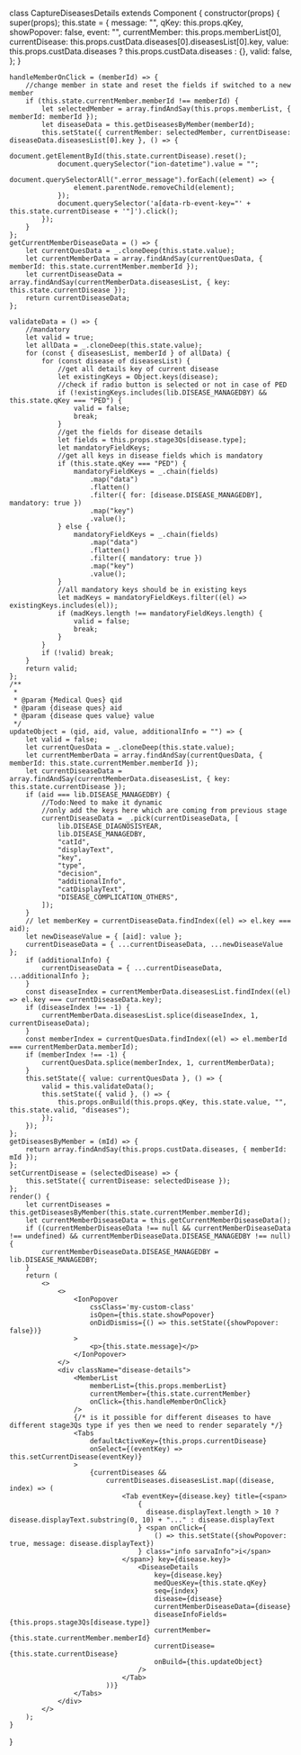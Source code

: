 class CaptureDiseasesDetails extends Component {
    constructor(props) {
        super(props);
        this.state = {
            message: "",
            qKey: this.props.qKey,
            showPopover: false,
            event: "",
            currentMember: this.props.memberList[0],
            currentDisease: this.props.custData.diseases[0].diseasesList[0].key,
            value: this.props.custData.diseases ? this.props.custData.diseases : {},
            valid: false,
        };
    }

    handleMemberOnClick = (memberId) => {
        //change member in state and reset the fields if switched to a new member
        if (this.state.currentMember.memberId !== memberId) {
            let selectedMember = array.findAndSay(this.props.memberList, { memberId: memberId });
            let diseaseData = this.getDiseasesByMember(memberId);
            this.setState({ currentMember: selectedMember, currentDisease: diseaseData.diseasesList[0].key }, () => {
                document.getElementById(this.state.currentDisease).reset();
                document.querySelector("ion-datetime").value = "";
                document.querySelectorAll(".error_message").forEach((element) => {
                    element.parentNode.removeChild(element);
                });
                document.querySelector('a[data-rb-event-key="' + this.state.currentDisease + '"]').click();
            });
        }
    };
    getCurrentMemberDiseaseData = () => {
        let currentQuesData = _.cloneDeep(this.state.value);
        let currentMemberData = array.findAndSay(currentQuesData, { memberId: this.state.currentMember.memberId });
        let currentDiseaseData = array.findAndSay(currentMemberData.diseasesList, { key: this.state.currentDisease });
        return currentDiseaseData;
    };

    validateData = () => {
        //mandatory
        let valid = true;
        let allData = _.cloneDeep(this.state.value);
        for (const { diseasesList, memberId } of allData) {
            for (const disease of diseasesList) {
                //get all details key of current disease
                let existingKeys = Object.keys(disease);
                //check if radio button is selected or not in case of PED
                if (!existingKeys.includes(lib.DISEASE_MANAGEDBY) && this.state.qKey === "PED") {
                    valid = false;
                    break;
                }
                //get the fields for disease details
                let fields = this.props.stage3Qs[disease.type];
                let mandatoryFieldKeys;
                //get all keys in disease fields which is mandatory
                if (this.state.qKey === "PED") {
                    mandatoryFieldKeys = _.chain(fields)
                        .map("data")
                        .flatten()
                        .filter({ for: [disease.DISEASE_MANAGEDBY], mandatory: true })
                        .map("key")
                        .value();
                } else {
                    mandatoryFieldKeys = _.chain(fields)
                        .map("data")
                        .flatten()
                        .filter({ mandatory: true })
                        .map("key")
                        .value();
                }
                //all mandatory keys should be in existing keys
                let madKeys = mandatoryFieldKeys.filter((el) => existingKeys.includes(el));
                if (madKeys.length !== mandatoryFieldKeys.length) {
                    valid = false;
                    break;
                }
            }
            if (!valid) break;
        }
        return valid;
    };
    /**
     *
     * @param {Medical Ques} qid
     * @param {disease ques} aid
     * @param {disease ques value} value
     */
    updateObject = (qid, aid, value, additionalInfo = "") => {
        let valid = false;
        let currentQuesData = _.cloneDeep(this.state.value);
        let currentMemberData = array.findAndSay(currentQuesData, { memberId: this.state.currentMember.memberId });
        let currentDiseaseData = array.findAndSay(currentMemberData.diseasesList, { key: this.state.currentDisease });
        if (aid === lib.DISEASE_MANAGEDBY) {
            //Todo:Need to make it dynamic
            //only add the keys here which are coming from previous stage
            currentDiseaseData = _.pick(currentDiseaseData, [
                lib.DISEASE_DIAGNOSISYEAR,
                lib.DISEASE_MANAGEDBY,
                "catId",
                "displayText",
                "key",
                "type",
                "decision",
                "additionalInfo",
                "catDisplayText",
                "DISEASE_COMPLICATION_OTHERS",
            ]);
        }
        // let memberKey = currentDiseaseData.findIndex((el) => el.key === aid);
        let newDiseaseValue = { [aid]: value };
        currentDiseaseData = { ...currentDiseaseData, ...newDiseaseValue };
        if (additionalInfo) {
            currentDiseaseData = { ...currentDiseaseData, ...additionalInfo };
        }
        const diseaseIndex = currentMemberData.diseasesList.findIndex((el) => el.key === currentDiseaseData.key);
        if (diseaseIndex !== -1) {
            currentMemberData.diseasesList.splice(diseaseIndex, 1, currentDiseaseData);
        }
        const memberIndex = currentQuesData.findIndex((el) => el.memberId === currentMemberData.memberId);
        if (memberIndex !== -1) {
            currentQuesData.splice(memberIndex, 1, currentMemberData);
        }
        this.setState({ value: currentQuesData }, () => {
            valid = this.validateData();
            this.setState({ valid }, () => {
                this.props.onBuild(this.props.qKey, this.state.value, "", this.state.valid, "diseases");
            });
        });
    };
    getDiseasesByMember = (mId) => {
        return array.findAndSay(this.props.custData.diseases, { memberId: mId });
    };
    setCurrentDisease = (selectedDisease) => {
        this.setState({ currentDisease: selectedDisease });
    };
    render() {
        let currentDiseases = this.getDiseasesByMember(this.state.currentMember.memberId);
        let currentMemberDiseaseData = this.getCurrentMemberDiseaseData();
        if ((currentMemberDiseaseData !== null && currentMemberDiseaseData !== undefined) && currentMemberDiseaseData.DISEASE_MANAGEDBY !== null) {
            currentMemberDiseaseData.DISEASE_MANAGEDBY = lib.DISEASE_MANAGEDBY;
        }
        return (
            <>
                <>
                    <IonPopover
                        cssClass='my-custom-class'
                        isOpen={this.state.showPopover}
                        onDidDismiss={() => this.setState({showPopover: false})}
                    >
                        <p>{this.state.message}</p>
                    </IonPopover>
                </>
                <div className="disease-details">
                    <MemberList
                        memberList={this.props.memberList}
                        currentMember={this.state.currentMember}
                        onClick={this.handleMemberOnClick}
                    />
                    {/* is it possible for different diseases to have different stage3Qs type if yes then we need to render separately */}
                    <Tabs
                        defaultActiveKey={this.props.currentDisease}
                        onSelect={(eventKey) => this.setCurrentDisease(eventKey)}
                    >
                        {currentDiseases &&
                            currentDiseases.diseasesList.map((disease, index) => (
                                <Tab eventKey={disease.key} title={<span>
                                    {
                                      disease.displayText.length > 10 ? disease.displayText.substring(0, 10) + "..." : disease.displayText
                                    } <span onClick={
                                        () => this.setState({showPopover: true, message: disease.displayText})
                                    } class="info sarvaInfo">i</span>
                                </span>} key={disease.key}>
                                    <DiseaseDetails
                                        key={disease.key}
                                        medQuesKey={this.state.qKey}
                                        seq={index}
                                        disease={disease}
                                        currentMemberDiseaseData={disease}
                                        diseaseInfoFields={this.props.stage3Qs[disease.type]}
                                        currentMember={this.state.currentMember.memberId}
                                        currentDisease={this.state.currentDisease}
                                        onBuild={this.updateObject}
                                    />
                                </Tab>
                            ))}
                    </Tabs>
                </div>
            </>
        );
    }
}
